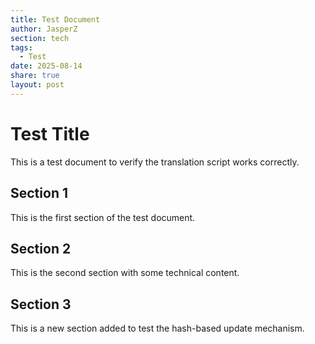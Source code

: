 ```yaml
---
title: Test Document
author: JasperZ
section: tech
tags:
  - Test
date: 2025-08-14
share: true
layout: post
---
```


# Test Title

This is a test document to verify the translation script works correctly.

## Section 1

This is the first section of the test document.

## Section 2

This is the second section with some technical content.

## Section 3

This is a new section added to test the hash-based update mechanism.